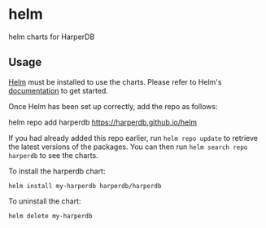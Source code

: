 # helm
helm charts for HarperDB

## Usage

[Helm](https://helm.sh) must be installed to use the charts.  Please refer to
Helm's [documentation](https://helm.sh/docs) to get started.

Once Helm has been set up correctly, add the repo as follows:

  helm repo add harperdb https://harperdb.github.io/helm

If you had already added this repo earlier, run `helm repo update` to retrieve
the latest versions of the packages.  You can then run `helm search repo
harperdb` to see the charts.

To install the harperdb chart:

    helm install my-harperdb harperdb/harperdb

To uninstall the chart:

    helm delete my-harperdb
